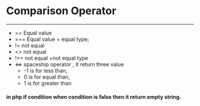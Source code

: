 # Comparison Operator
***
- == Equal value
- === Equal value + equal type;
- != not equal
-  <> not equal
-  !== not equal +not equal type
-  <=> spaceship operator , it return three value
      -  -1 is for less than,
      -  0 is for equal than,
      -  1 is for greater than
 
 
 #### in php if condition when condition is false then it return empty string.
